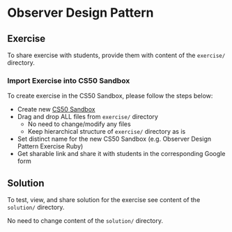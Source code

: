# Observer Design Pattern

## Exercise
To share exercise with students, provide them with content of the `exercise/` directory.
### Import Exercise into CS50 Sandbox
To create exercise in the CS50 Sandbox, please follow the steps below:
* Create new [CS50 Sandbox](https://sandbox.cs50.io)
* Drag and drop ALL files from `exercise/` directory
  * No need to change/modify any files
  * Keep hierarchical structure of `exercise/` directory as is
* Set distinct name for the new CS50 Sandbox (e.g. Observer Design Pattern Exercise Ruby)
* Get sharable link and share it with students in the corresponding Google form

## Solution
To test, view, and share solution for the exercise see content of the `solution/` directory.

No need to change content of the `solution/` directory.
